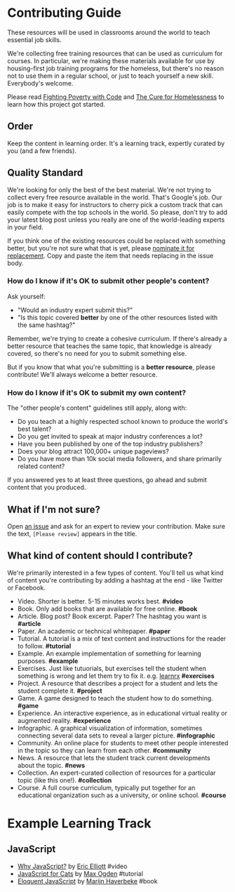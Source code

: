 # Contributing Guide

These resources will be used in classrooms around the world to teach essential job skills.

We're collecting free training resources that can be used as curriculum for courses. In particular, we're making these materials available for use by housing-first job training programs for the homeless, but there's no reason not to use them in a regular school, or just to teach yourself a new skill. Everybody's welcome.

Please read [Fighting Poverty with Code](https://medium.com/javascript-scene/fighting-poverty-with-code-d1ed3ebd982d) and [The Cure for Homelessness](https://medium.com/end-homelessness/the-cure-for-homelessness-83ef0d621c71) to learn how this project got started.

## Order

Keep the content in learning order. It's a learning track, expertly curated by you (and a few friends).


## Quality Standard

We're looking for only the best of the best material. We're not trying to collect every free resource available in the world. That's Google's job. Our job is to make it easy for instructors to cherry pick a custom track that can easily compete with the top schools in the world. So please, don't try to add your latest blog post unless you really are one of the world-leading experts in your field.

If you think one of the existing resources could be replaced with something better, but you're not sure what that is yet, please [nominate it for replacement](https://github.com/jshomes/learning-resources/issues/new?title=[Replace?]). Copy and paste the item that needs replacing in the issue body.

### How do I know if it's OK to submit other people's content?

Ask yourself:

* "Would an industry expert submit this?"
* "Is this topic covered **better** by one of the other resources listed with the same hashtag?"

Remember, we're trying to create a cohesive curriculum. If there's already a better resource that teaches the same topic, that knowledge is already covered, so there's no need for you to submit something else.

But if you know that what you're submitting is a **better resource**, please contribute! We'll always welcome a better resource.


### How do I know if it's OK to submit my own content?

The "other people's content" guidelines still apply, along with:

* Do you teach at a highly respected school known to produce the world's best talent?
* Do you get invited to speak at major industry conferences a lot?
* Have you been published by one of the top industry publishers?
* Does your blog attract 100,000+ unique pageviews?
* Do you have more than 10k social media followers, and share primarily related content?

If you answered yes to at least three questions, go ahead and submit content that you produced.


## What if I'm not sure?

Open [an issue](https://github.com/jshomes/learning-resources/issues/new?title=[Please%20review]) and ask for an expert to review your contribution. Make sure the text, `[Please review]` appears in the title.


## What kind of content should I contribute?

We're primarily interested in a few types of content. You'll tell us what kind of content you're contributing by adding a hashtag at the end - like Twitter or Facebook.

* Video. Shorter is better. 5-15 minutes works best. **#video**
* Book. Only add books that are available for free online. **#book**
* Article. Blog post? Book excerpt. Paper? The hashtag you want is **#article**
* Paper. An academic or technical whitepaper. **#paper**
* Tutorial. A tutorial is a mix of text content and instructions for the reader to follow. **#tutorial**
* Example. An example implementation of something for learning purposes. **#example**
* Exercises. Just like tutuorials, but exercises tell the student when something is wrong and let them try to fix it. e.g. [learnrx](http://jhusain.github.io/learnrx/) **#exercises**
* Project. A resource that describes a project for a student and lets the student complete it. **#project**
* Game. A game designed to teach the student how to do something. **#game**
* Experience. An interactive experience, as in educational virtual reality or augmented reality. **#experience**
* Infographic. A graphical visualization of information, sometimes connecting several data sets to reveal a larger picture. **#infographic**
* Community. An online place for students to meet other people interested in the topic so they can learn from each other. **#community**
* News. A resource that lets the student track current developments about the topic. **#news**
* Collection. An expert-curated collection of resources for a particular topic (like this one!). **#collection**
* Course. A full course curriculum, typically put together for an educational organization such as a university, or online school. **#course**

# Example Learning Track

## JavaScript

* [Why JavaScript?](https://vimeo.com/101269995) by [Eric Elliott](https://twitter.com/_ericelliott) #video
* [JavaScript for Cats](https://medium.com/javascript-scene/learn-javascript-b631a4af11f2) by [Max Ogden](http://jsforcats.com/) #tutorial
* [Eloquent JavaScript](http://eloquentjavascript.net/) by [Marijn Haverbeke](marijnjh) #book
